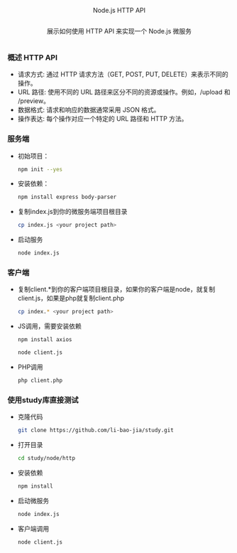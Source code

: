 <div style="display: flex; justify-content: center; align-items: center; flex-direction: column;">
  <p>Node.js HTTP API</p>
  <p>展示如何使用 HTTP API 来实现一个 Node.js 微服务</p>
</div>

### 概述 HTTP API
- 请求方式: 通过 HTTP 请求方法（GET, POST, PUT, DELETE）来表示不同的操作。
- URL 路径: 使用不同的 URL 路径来区分不同的资源或操作。例如，/upload 和 /preview。
- 数据格式: 请求和响应的数据通常采用 JSON 格式。
- 操作表达: 每个操作对应一个特定的 URL 路径和 HTTP 方法。

### 服务端

- 初始项目：
    ```sh
    npm init --yes
    ```

- 安装依赖：
    ```sh
    npm install express body-parser
    ```

- 复制index.js到你的微服务端项目根目录
    ```sh
    cp index.js <your project path>
    ```

- 启动服务
    ```sh
    node index.js 
    ```

### 客户端

- 复制client.*到你的客户端项目根目录，如果你的客户端是node，就复制client.js，如果是php就复制client.php
    ```sh
    cp index.* <your project path>
    ```

- JS调用，需要安装依赖
    ```sh
    npm install axios
    ```
    ```sh
    node client.js
    ```

- PHP调用
    ```sh
    php client.php
    ```

### 使用study库直接测试

- 克隆代码
    ```sh
    git clone https://github.com/li-bao-jia/study.git
    ```

- 打开目录
    ```sh
    cd study/node/http
    ```

- 安装依赖
    ```sh
    npm install
    ```

- 启动微服务
    ```sh
    node index.js 
    ```

- 客户端调用
    ```sh
    node client.js 
    ```

